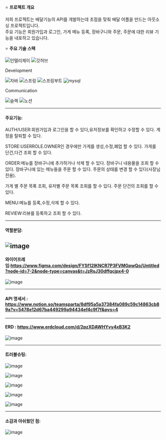 
⭐ **프로젝트 개요**

저희 프로젝트는 배달기능의 API를 개발하는데 초점을 맞춰 배달 어플을 만드는 아웃소싱 프로젝트입니다.  
주요 기능은 회원가입과 로그인, 가게 메뉴 등록, 장바구니와 주문, 주문에 대한 리뷰 기능을 내포하고 있습니다.

⭐ **주요 기술 스택**

![인텔리제이](https://img.shields.io/badge/IntelliJ_IDEA-000000.svg?style=for-the-badge&logo=intellij-idea&logoColor=white)
![깃허브](https://img.shields.io/badge/GitHub-100000?style=for-the-badge&logo=github&logoColor=white)
<p>Development<p>

![자바](https://img.shields.io/badge/Java-ED8B00?style=for-the-badge&logo=openjdk&logoColor=white)
![스프링](https://img.shields.io/badge/Spring-6DB33F?style=for-the-badge&logo=spring&logoColor=white)
![스프링부트](https://img.shields.io/badge/Spring-6DB33F?style=for-the-badge&logo=springboot&logoColor=white)
![mysql](https://img.shields.io/badge/MySQL-00000F?style=for-the-badge&logo=mysql&logoColor=white) <p>
Communication<p>
![슬랙](https://img.shields.io/badge/Slack-4A154B?style=for-the-badge&logo=slack&logoColor=white)
![노션](https://img.shields.io/badge/Notion-000000?style=for-the-badge&logo=notion&logoColor=white)


---
#### 주요기능: 

AUTH/USER:회원가입과 로그인을 할 수 있다,유저정보를 확인하고 수정할 수 있다. 계정을 탈퇴할 수 있다.

STORE:USERROLE.OWNER인 경우에만 가게를 생성,수정,폐업 할 수 있다. 가게를 단건,다건 조회 할 수 있다.

ORDER:메뉴를 장바구니에 추가하거나 삭제 할 수 있다. 장바구니 내용물을 조회 할 수 있다. 장바구니에 있는 메뉴들을 주문 할 수 있다. 주문의 상태를 변경 할 수 있다(사장님전용).

가게 별 주문 목록 조회, 유저별 주문 목록 조회를 할 수 있다. 주문 단건의 조회를 할 수 있다.

MENU:메뉴를 등록,수정,삭제 할 수 있다.

REVIEW:리뷰를 등록하고 조회 할 수 있다.




----
#### 역할분담:

![image](https://github.com/user-attachments/assets/c596b887-670b-4886-ae1d-99c82d069b29)
----
#### 와이어프레임:https://www.figma.com/design/FYSf12lKNCR7P3FVMGpwQo/Untitled?node-id=7-2&node-type=canvas&t=JzRsJ30dffqcjpx4-0

![image](https://github.com/user-attachments/assets/80fef7d5-63a5-4689-bfe8-a2d923eb4955)

----

#### API 명세서 : https://www.notion.so/teamsparta/8df95a5a37384fa089c59c14863cb89a?v=5478e12d67ba449299a94434ef4c9f7f&pvs=4


----
#### ERD : https://www.erdcloud.com/d/2pzXDAWHYvy4xB3K2

![image](https://github.com/user-attachments/assets/e1479584-e355-4fc4-a66f-5ea766dd2c0e)


----
#### 트러블슈팅:
![image](https://github.com/user-attachments/assets/1f313a46-7224-42b3-a3de-eed2d607dbc0)

![image](https://github.com/user-attachments/assets/b2931cdf-53d3-4869-8216-b65391b2a70f)

![image](https://github.com/user-attachments/assets/c148fbb1-8ff1-465e-a27d-e9e6c4421a9c)

![image](https://github.com/user-attachments/assets/dcd34c11-742b-4d64-9ebd-6b32b546812f)

![image](https://github.com/user-attachments/assets/0865bd7c-378a-49ee-be82-6aabbcff9c7b)

----
#### 소감과 아쉬웠던 점:
![image](https://github.com/user-attachments/assets/7f985014-7d5c-417f-8e5a-8e4153660cc4)






